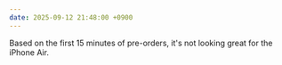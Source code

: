 ```yaml
---
date: 2025-09-12 21:48:00 +0900
---
```


Based on the first 15 minutes of pre-orders, it's not looking great for the iPhone Air.
